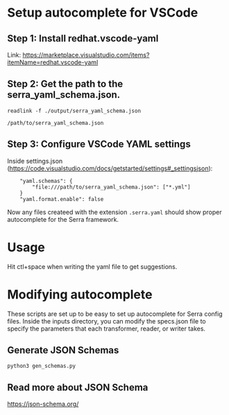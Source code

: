 # Setup autocomplete for VSCode
## Step 1: Install redhat.vscode-yaml
Link: https://marketplace.visualstudio.com/items?itemName=redhat.vscode-yaml

## Step 2: Get the path to the serra_yaml_schema.json.


```
readlink -f ./output/serra_yaml_schema.json

/path/to/serra_yaml_schema.json
```

## Step 3: Configure VSCode YAML settings
Inside settings.json (https://code.visualstudio.com/docs/getstarted/settings#_settingsjson):
```
    "yaml.schemas": {
        "file:///path/to/serra_yaml_schema.json": ["*.yml"]
    }
    "yaml.format.enable": false
```

Now any files createed with the extension ```.serra.yaml``` should show proper autocomplete for the Serra framework.

# Usage
Hit ctl+space when writing the yaml file to get suggestions.


# Modifying autocomplete
These scripts are set up to be easy to set up autocomplete for Serra config files.
Inside the inputs directory, you can modify the specs.json file to specify the parameters that each transformer, reader, or writer takes.

##  Generate JSON Schemas
```python3 gen_schemas.py```


## Read more about JSON Schema
https://json-schema.org/

